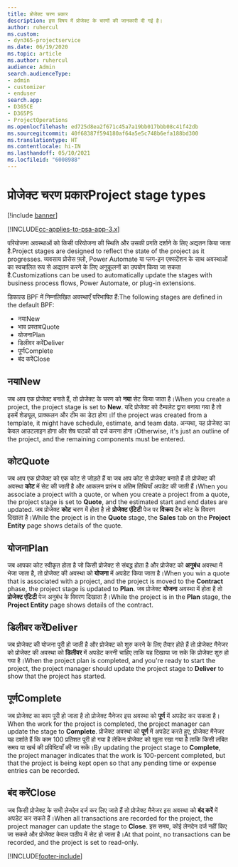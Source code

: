 ```yaml
---
title: प्रोजेक्ट चरण प्रकार
description: इस विषय में प्रोजेक्ट के चरणों की जानकारी दी गई है।
author: ruhercul
ms.custom:
- dyn365-projectservice
ms.date: 06/19/2020
ms.topic: article
ms.author: ruhercul
audience: Admin
search.audienceType:
- admin
- customizer
- enduser
search.app:
- D365CE
- D365PS
- ProjectOperations
ms.openlocfilehash: ed725d8ea2f671c45a7a19bb017bbb08c41f42db
ms.sourcegitcommit: 40f68387f594180af64a5e5c748b6efa188bd300
ms.translationtype: HT
ms.contentlocale: hi-IN
ms.lasthandoff: 05/10/2021
ms.locfileid: "6008988"
---
```

# <a name="project-stage-types"></a><span data-ttu-id="f4f10-103">प्रोजेक्ट चरण प्रकार</span><span class="sxs-lookup"><span data-stu-id="f4f10-103">Project stage types</span></span> 

[!include [banner](../includes/psa-now-project-operations.md)]

[!INCLUDE[cc-applies-to-psa-app-3.x](../includes/cc-applies-to-psa-app-3x.md)]

<span data-ttu-id="f4f10-104">परियोजना अवस्थाओं को किसी परियोजना की स्थिति और उसकी प्रगति दर्शाने के लिए अद्यतन किया जाता है.</span><span class="sxs-lookup"><span data-stu-id="f4f10-104">Project stages are designed to reflect the state of the project as it progresses.</span></span> <span data-ttu-id="f4f10-105">व्यवसाय प्रोसेस फ़्लो, Power Automate या प्लग-इन एक्सटेंशन के साथ अवस्थाओं का स्वचालित रूप से अद्यतन करने के लिए अनुकूलनों का उपयोग किया जा सकता है.</span><span class="sxs-lookup"><span data-stu-id="f4f10-105">Customizations can be used to automatically update the stages with business process flows, Power Automate, or plug-in extensions.</span></span>

<span data-ttu-id="f4f10-106">डिफाल्ड BPF में निम्नलिखित अवस्थाएँ परिभाषित हैं:</span><span class="sxs-lookup"><span data-stu-id="f4f10-106">The following stages are defined in the default BPF:</span></span>

- <span data-ttu-id="f4f10-107">नया</span><span class="sxs-lookup"><span data-stu-id="f4f10-107">New</span></span>
- <span data-ttu-id="f4f10-108">भाव प्रस्ताव</span><span class="sxs-lookup"><span data-stu-id="f4f10-108">Quote</span></span>
- <span data-ttu-id="f4f10-109">योजना</span><span class="sxs-lookup"><span data-stu-id="f4f10-109">Plan</span></span>
- <span data-ttu-id="f4f10-110">डिलीवर करें</span><span class="sxs-lookup"><span data-stu-id="f4f10-110">Deliver</span></span>
- <span data-ttu-id="f4f10-111">पूर्ण</span><span class="sxs-lookup"><span data-stu-id="f4f10-111">Complete</span></span>
- <span data-ttu-id="f4f10-112">बंद करें</span><span class="sxs-lookup"><span data-stu-id="f4f10-112">Close</span></span> 

## <a name="new"></a><span data-ttu-id="f4f10-113">नया</span><span class="sxs-lookup"><span data-stu-id="f4f10-113">New</span></span>

<span data-ttu-id="f4f10-114">जब आप एक प्रोजेक्ट बनाते हैं, तो प्रोजेक्ट के चरण को **नया** सेट किया जाता है।</span><span class="sxs-lookup"><span data-stu-id="f4f10-114">When you create a project, the project stage is set to **New**.</span></span> <span data-ttu-id="f4f10-115">यदि प्रोजेक्ट को टैम्पलेट द्वारा बनाया गया है तो इसमें शेड्यूल, प्राक्कलन और टीम का डेटा होगा।</span><span class="sxs-lookup"><span data-stu-id="f4f10-115">If the project was created from a template, it might have schedule, estimate, and team data.</span></span> <span data-ttu-id="f4f10-116">अन्यथा, यह प्रोजेक्ट का केवल आउटलाइन होगा और शेष घटकों को दर्ज करना होगा।</span><span class="sxs-lookup"><span data-stu-id="f4f10-116">Otherwise, it's just an outline of the project, and the remaining components must be entered.</span></span>

## <a name="quote"></a><span data-ttu-id="f4f10-117">कोट</span><span class="sxs-lookup"><span data-stu-id="f4f10-117">Quote</span></span>

<span data-ttu-id="f4f10-118">जब आप एक प्रोजेक्ट को एक कोट से जोड़ते हैं या जब आप कोट से प्रोजेक्ट बनाते हैं तो प्रोजेक्ट की अवस्था **कोट** में सेट की जाती है और आकलन प्रारंभ व अंतिम तिथियाँ अपडेट की जाती हैं।</span><span class="sxs-lookup"><span data-stu-id="f4f10-118">When you associate a project with a quote, or when you create a project from a quote, the project stage is set to **Quote**, and the estimated start and end dates are updated.</span></span> <span data-ttu-id="f4f10-119">जब प्रोजेक्ट **कोट** चरण में होता है तो **प्रोजेक्ट एंटिटी** पेज पर **विक्रय** टैब कोट के विवरण दिखाता है।</span><span class="sxs-lookup"><span data-stu-id="f4f10-119">While the project is in the **Quote** stage, the **Sales** tab on the **Project Entity** page shows details of the quote.</span></span>

## <a name="plan"></a><span data-ttu-id="f4f10-120">योजना</span><span class="sxs-lookup"><span data-stu-id="f4f10-120">Plan</span></span>

<span data-ttu-id="f4f10-121">जब आपका कोट स्वीकृत होता है जो किसी प्रोजेक्ट से संबद्ध होता है और प्रोजेक्ट को **अनुबंध** अवस्था में भेजा जाता है, तो प्रोजेक्ट की अवस्था को **योजना** में अपडेट किया जाता है।</span><span class="sxs-lookup"><span data-stu-id="f4f10-121">When you win a quote that is associated with a project, and the project is moved to the **Contract** phase, the project stage is updated to **Plan**.</span></span> <span data-ttu-id="f4f10-122">जब प्रोजेक्ट **योजना** अवस्था में होता है तो **प्रोजेक्ट एंटिटी** पेज अनुबंध के विवरण दिखाता है।</span><span class="sxs-lookup"><span data-stu-id="f4f10-122">While the project is in the **Plan** stage, the **Project Entity** page shows details of the contract.</span></span>

## <a name="deliver"></a><span data-ttu-id="f4f10-123">डिलीवर करें</span><span class="sxs-lookup"><span data-stu-id="f4f10-123">Deliver</span></span>

<span data-ttu-id="f4f10-124">जब प्रोजेक्ट की योजना पूरी हो जाती है और प्रोजेक्ट को शुरु करने के लिए तैयार होते हैं तो प्रोजेक्ट मैनेजर को प्रोजेक्ट की अवस्था को **डिलीवर** में अपडेट करनी चाहिए ताकि यह दिखाया जा सके कि प्रोजेक्ट शुरु हो गया है।</span><span class="sxs-lookup"><span data-stu-id="f4f10-124">When the project plan is completed, and you're ready to start the project, the project manager should update the project stage to **Deliver** to show that the project has started.</span></span>

## <a name="complete"></a><span data-ttu-id="f4f10-125">पूर्ण</span><span class="sxs-lookup"><span data-stu-id="f4f10-125">Complete</span></span> 

<span data-ttu-id="f4f10-126">जब प्रोजेक्ट का काम पूरी हो जाता है तो प्रोजेक्ट मैनेजर इस अवस्था को **पूर्ण** में अपडेट कर सकता है।</span><span class="sxs-lookup"><span data-stu-id="f4f10-126">When the work for the project is completed, the project manager can update the stage to **Complete**.</span></span> <span data-ttu-id="f4f10-127">प्रोजेक्ट अवस्था को **पूर्ण** में अपडेट करते हुए, प्रोजेक्ट मैनेजर यह दर्शाते हैं कि काम 100 प्रतिशत पूरी हो गया है लेकिन प्रोजेक्ट को खुला रखा गया है ताकि किसी लंबित समय या खर्च की प्रविष्टियाँ की जा सकें।</span><span class="sxs-lookup"><span data-stu-id="f4f10-127">By updating the project stage to **Complete**, the project manager indicates that the work is 100-percent completed, but that the project is being kept open so that any pending time or expense entries can be recorded.</span></span>

## <a name="close"></a><span data-ttu-id="f4f10-128">बंद करें</span><span class="sxs-lookup"><span data-stu-id="f4f10-128">Close</span></span>

<span data-ttu-id="f4f10-129">जब किसी प्रोजेक्ट के सभी लेनदेन दर्ज कर लिए जाते हैं तो प्रोजेक्ट मैनेजर इस अवस्था को **बंद करें** में अपडेट कर सकते हैं।</span><span class="sxs-lookup"><span data-stu-id="f4f10-129">When all transactions are recorded for the project, the project manager can update the stage to **Close**.</span></span> <span data-ttu-id="f4f10-130">इस समय, कोई लेनदेन दर्ज नहीं किए जा सकते और प्रोजेक्ट केवल पाठीय में सेट हो जाता है।</span><span class="sxs-lookup"><span data-stu-id="f4f10-130">At that point, no transactions can be recorded, and the project is set to read-only.</span></span>


[!INCLUDE[footer-include](../includes/footer-banner.md)]